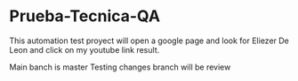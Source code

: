 # Prueba-Tecnica-QA

This automation test proyect will open a google page and look for Eliezer De Leon and click on my youtube link result. 

Main banch is master
Testing changes branch will be review
